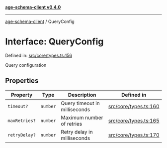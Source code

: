 [**age-schema-client v0.4.0**](../index.md)

***

[age-schema-client](../index.md) / QueryConfig

# Interface: QueryConfig

Defined in: [src/core/types.ts:156](https://github.com/standardbeagle/ageSchemaClient/blob/main/src/core/types.ts#L156)

Query configuration

## Properties

| Property | Type | Description | Defined in |
| ------ | ------ | ------ | ------ |
| <a id="timeout"></a> `timeout?` | `number` | Query timeout in milliseconds | [src/core/types.ts:160](https://github.com/standardbeagle/ageSchemaClient/blob/main/src/core/types.ts#L160) |
| <a id="maxretries"></a> `maxRetries?` | `number` | Maximum number of retries | [src/core/types.ts:165](https://github.com/standardbeagle/ageSchemaClient/blob/main/src/core/types.ts#L165) |
| <a id="retrydelay"></a> `retryDelay?` | `number` | Retry delay in milliseconds | [src/core/types.ts:170](https://github.com/standardbeagle/ageSchemaClient/blob/main/src/core/types.ts#L170) |

